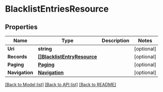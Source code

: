 # BlacklistEntriesResource

## Properties
Name | Type | Description | Notes
------------ | ------------- | ------------- | -------------
**Uri** | **string** |  | [optional] 
**Records** | [**[]BlacklistEntryResource**](BlacklistEntryResource.md) |  | [optional] 
**Paging** | [**Paging**](Paging.md) |  | [optional] 
**Navigation** | [**Navigation**](Navigation.md) |  | [optional] 

[[Back to Model list]](../README.md#documentation-for-models) [[Back to API list]](../README.md#documentation-for-api-endpoints) [[Back to README]](../README.md)


